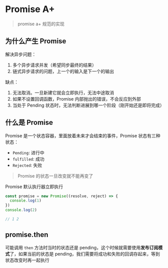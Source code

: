 # Promise A+

> promise a+ 规范的实现



## 为什么产生 Promise

解决异步问题：

1. 多个异步请求并发（希望同步最终的结果）
2. 链式异步请求的问题，上一个的输入是下一个的输出

缺点：

1. 无法取消。一旦新建它就会立即执行，无法中途取消
2. 如果不设置回调函数，Promise 内部抛出的错误，不会反应到外部
3. 当处于 Pending 状态时，无法判断进展到哪一个阶段（刚开始还是即将完成）



## 什么是 Promise

Promise 是一个状态容器，里面放着未来才会结束的事件，Promise 状态有三种状态：

- `Pending`: 进行中
- `fulfilled`: 成功
- `Rejected`: 失败

> Promise 的状态一旦改变就不能再变了

Promise 默认执行器立即执行

```js
const promise = new Promise((resolve, reject) => {
  console.log(1)
})
console.log(2)

// 1 2
```

## promise.then

可能调用 `then` 方法时当时的状态还是 pending，这个时候就需要使用**发布订阅模式**了，如果当前的状态是 pending，我们需要将成功和失败的回调存起来，等到状态改变时再一起执行